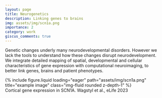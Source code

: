 ```yaml
---
layout: page
title: Neurogenetics
description: Linking genes to brains
img: assets/img/scn1a.png
importance: 2
category: work
giscus_comments: true
---
```


Genetic changes underly many neurodevelopmental disorders. However we lack the tools to understand how these changes disrupt neurodevelopment. We integrate detailed mapping of spatial, developmental and cellular characteristics of gene expression with computational neuroimaging, to better link genes, brains and patient phenotypes.


<div class="row">
    <div class="col-sm mt-3 mt-md-0">
        {% include figure.liquid loading="eager" path="assets/img/scn1a.png" title="example image" class="img-fluid rounded z-depth-1" %}
    </div>
</div>
<div class="caption">
    Cortical gene expression in SCN1A. Wagstyl et al., eLife 2023
</div>
